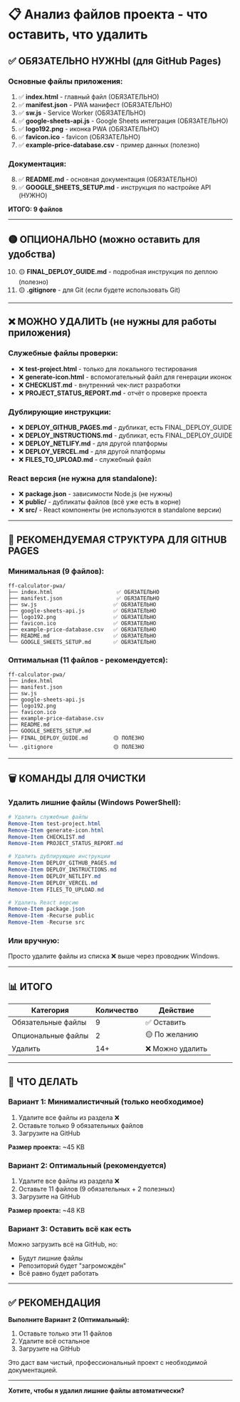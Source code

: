 # 📋 Анализ файлов проекта - что оставить, что удалить

## ✅ ОБЯЗАТЕЛЬНО НУЖНЫ (для GitHub Pages)

### Основные файлы приложения:
1. ✅ **index.html** - главный файл (ОБЯЗАТЕЛЬНО)
2. ✅ **manifest.json** - PWA манифест (ОБЯЗАТЕЛЬНО)
3. ✅ **sw.js** - Service Worker (ОБЯЗАТЕЛЬНО)
4. ✅ **google-sheets-api.js** - Google Sheets интеграция (ОБЯЗАТЕЛЬНО)
5. ✅ **logo192.png** - иконка PWA (ОБЯЗАТЕЛЬНО)
6. ✅ **favicon.ico** - favicon (ОБЯЗАТЕЛЬНО)
7. ✅ **example-price-database.csv** - пример данных (полезно)

### Документация:
8. ✅ **README.md** - основная документация (ОБЯЗАТЕЛЬНО)
9. ✅ **GOOGLE_SHEETS_SETUP.md** - инструкция по настройке API (НУЖНО)

**ИТОГО: 9 файлов**

---

## 🟡 ОПЦИОНАЛЬНО (можно оставить для удобства)

10. 🟡 **FINAL_DEPLOY_GUIDE.md** - подробная инструкция по деплою (полезно)
11. 🟡 **.gitignore** - для Git (если будете использовать Git)

---

## ❌ МОЖНО УДАЛИТЬ (не нужны для работы приложения)

### Служебные файлы проверки:
- ❌ **test-project.html** - только для локального тестирования
- ❌ **generate-icon.html** - вспомогательный файл для генерации иконок
- ❌ **CHECKLIST.md** - внутренний чек-лист разработки
- ❌ **PROJECT_STATUS_REPORT.md** - отчёт о проверке проекта

### Дублирующие инструкции:
- ❌ **DEPLOY_GITHUB_PAGES.md** - дубликат, есть FINAL_DEPLOY_GUIDE
- ❌ **DEPLOY_INSTRUCTIONS.md** - дубликат, есть FINAL_DEPLOY_GUIDE
- ❌ **DEPLOY_NETLIFY.md** - для другой платформы
- ❌ **DEPLOY_VERCEL.md** - для другой платформы
- ❌ **FILES_TO_UPLOAD.md** - служебный файл

### React версия (не нужна для standalone):
- ❌ **package.json** - зависимости Node.js (не нужны)
- ❌ **public/** - дубликаты файлов (всё уже есть в корне)
- ❌ **src/** - React компоненты (не используются в standalone версии)

---

## 🎯 РЕКОМЕНДУЕМАЯ СТРУКТУРА ДЛЯ GITHUB PAGES

### Минимальная (9 файлов):
```
ff-calculator-pwa/
├── index.html                    ✅ ОБЯЗАТЕЛЬНО
├── manifest.json                 ✅ ОБЯЗАТЕЛЬНО
├── sw.js                        ✅ ОБЯЗАТЕЛЬНО
├── google-sheets-api.js         ✅ ОБЯЗАТЕЛЬНО
├── logo192.png                  ✅ ОБЯЗАТЕЛЬНО
├── favicon.ico                  ✅ ОБЯЗАТЕЛЬНО
├── example-price-database.csv   ✅ ОБЯЗАТЕЛЬНО
├── README.md                    ✅ ОБЯЗАТЕЛЬНО
└── GOOGLE_SHEETS_SETUP.md       ✅ ОБЯЗАТЕЛЬНО
```

### Оптимальная (11 файлов - рекомендуется):
```
ff-calculator-pwa/
├── index.html
├── manifest.json
├── sw.js
├── google-sheets-api.js
├── logo192.png
├── favicon.ico
├── example-price-database.csv
├── README.md
├── GOOGLE_SHEETS_SETUP.md
├── FINAL_DEPLOY_GUIDE.md        🟡 ПОЛЕЗНО
└── .gitignore                   🟡 ПОЛЕЗНО
```

---

## 🗑️ КОМАНДЫ ДЛЯ ОЧИСТКИ

### Удалить лишние файлы (Windows PowerShell):
```powershell
# Удалить служебные файлы
Remove-Item test-project.html
Remove-Item generate-icon.html
Remove-Item CHECKLIST.md
Remove-Item PROJECT_STATUS_REPORT.md

# Удалить дублирующие инструкции
Remove-Item DEPLOY_GITHUB_PAGES.md
Remove-Item DEPLOY_INSTRUCTIONS.md
Remove-Item DEPLOY_NETLIFY.md
Remove-Item DEPLOY_VERCEL.md
Remove-Item FILES_TO_UPLOAD.md

# Удалить React версию
Remove-Item package.json
Remove-Item -Recurse public
Remove-Item -Recurse src
```

### Или вручную:
Просто удалите файлы из списка ❌ выше через проводник Windows.

---

## 📊 ИТОГО

| Категория | Количество | Действие |
|-----------|-----------|----------|
| Обязательные файлы | 9 | ✅ Оставить |
| Опциональные файлы | 2 | 🟡 По желанию |
| Удалить | 14+ | ❌ Можно удалить |

---

## 🚀 ЧТО ДЕЛАТЬ

### Вариант 1: Минималистичный (только необходимое)
1. Удалите все файлы из раздела ❌
2. Оставьте только 9 обязательных файлов
3. Загрузите на GitHub

**Размер проекта:** ~45 KB

### Вариант 2: Оптимальный (рекомендуется)
1. Удалите все файлы из раздела ❌
2. Оставьте 11 файлов (9 обязательных + 2 полезных)
3. Загрузите на GitHub

**Размер проекта:** ~48 KB

### Вариант 3: Оставить всё как есть
Можно загрузить всё на GitHub, но:
- Будут лишние файлы
- Репозиторий будет "загромождён"
- Всё равно будет работать

---

## ✅ РЕКОМЕНДАЦИЯ

**Выполните Вариант 2 (Оптимальный):**

1. Оставьте только эти 11 файлов
2. Удалите всё остальное
3. Загрузите на GitHub

Это даст вам чистый, профессиональный проект с необходимой документацией.

---

**Хотите, чтобы я удалил лишние файлы автоматически?**
